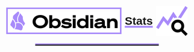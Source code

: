 <div align='center'>
    <h1 style="display: flex; flex-direction:row; align-items: center; justify-content: center; font-family: Helvetica; font-size: 1.9rem;"><img style="padding: 0.4rem; border: 0.3rem solid #a88bfa;" src='utils/img/obsidian-logo.svg'/>&nbsp;<u style="text-decoration-color: #a88bfa; text-decoration-thickness: 0.3rem">Stats</u>&nbsp;<img src="utils/img/my-query-stats.svg"/></h1>
    <hr style="width: 65%; display: block; height: 3.5px; border: 0; border-top: 3.5px solid #a88bfa; margin: 1em 0; padding: 0;"/>
</div>

